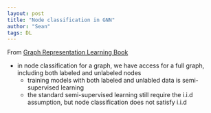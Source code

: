 ```yaml
---
layout: post
title: "Node classification in GNN"
author: "Sean"
tags: DL
---
```


From [Graph Representation Learning Book](https://www.cs.mcgill.ca/~wlh/grl_book/)

- in node classification for a graph, we have access for a full graph, including both labeled and unlabeled nodes 
   - training models with both labeled and unlabled data is semi-supervised learning 
   - the standard semi-supervised learning still require the i.i.d assumption, but node classification does not satisfy i.i.d  
